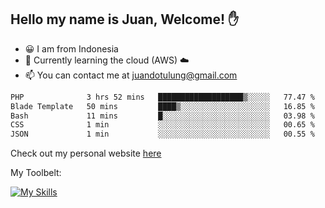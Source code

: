 ## Hello my name is Juan, Welcome! ✋

- 😀 I am from Indonesia
- 📖 Currently learning the cloud (AWS) ☁️
- 📫 You can contact me at juandotulung@gmail.com

<!--START_SECTION:waka-->

```txt
PHP              3 hrs 52 mins   ███████████████████▒░░░░░   77.47 %
Blade Template   50 mins         ████▒░░░░░░░░░░░░░░░░░░░░   16.85 %
Bash             11 mins         █░░░░░░░░░░░░░░░░░░░░░░░░   03.98 %
CSS              1 min           ░░░░░░░░░░░░░░░░░░░░░░░░░   00.65 %
JSON             1 min           ░░░░░░░░░░░░░░░░░░░░░░░░░   00.55 %
```

<!--END_SECTION:waka-->

Check out my personal website [here](https://juanchristian.com)

My Toolbelt:

[![My Skills](https://skillicons.dev/icons?i=go,js,ts,nodejs,express,react,nextjs,vue,tailwind,vite,html,css,python,php,aws,bash,linux,postgres,mysql,redis,kafka,docker,vercel,netlify,vscode,figma)](https://skillicons.dev)

